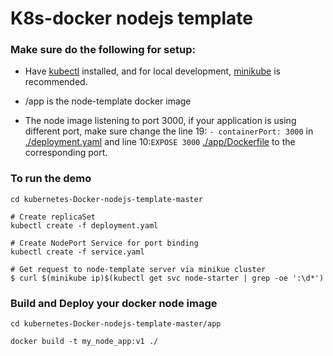 # K8s-docker nodejs template

### Make sure do the following for setup:

- Have [kubectl](https://kubernetes.io/docs/tasks/tools/install-kubectl/) installed, and for local development, [minikube](https://kubernetes.io/docs/tasks/tools/install-minikube/) is recommended.

- /app is the node-template docker image

- The node image listening to port 3000, if your application is using different port, make sure change the line 19: `- containerPort: 3000` in [./deployment.yaml](https://github.com/viane/kubernetes-Docker-nodejs-template/blob/master/deployment.yaml) and line 10:`EXPOSE 3000` [./app/Dockerfile](https://github.com/viane/kubernetes-Docker-nodejs-template/blob/master/app/Dockerfile) to the corresponding port.


### To run the demo
```
cd kubernetes-Docker-nodejs-template-master

# Create replicaSet
kubectl create -f deployment.yaml

# Create NodePort Service for port binding
kubectl create -f service.yaml

# Get request to node-template server via minikue cluster
$ curl $(minikube ip)$(kubectl get svc node-starter | grep -oe ':\d*')
```

### Build and Deploy your docker node image
```
cd kubernetes-Docker-nodejs-template-master/app

docker build -t my_node_app:v1 ./

```
